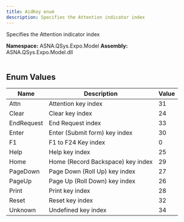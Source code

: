 ```yaml
---
title: AidKey enum
description: Specifies the Attention indicator index
---
```


Specifies the Attention indicator index

**Namespace:** ASNA.QSys.Expo.Model
**Assembly:** ASNA.QSys.Expo.Model.dll
<br>
<br>

## Enum Values

| Name | Description | Value
| --- | --- | --- 
| Attn | Attention key index | 31 |
| Clear | Clear key index | 24 |
| EndRequest | End Request index | 33 |
| Enter | Enter (Submit form) key index | 30 |
| F1 | F1 to F24 Key index | 0 |
| Help | Help key index | 25 |
| Home | Home (Record Backspace) key index  | 29 |
| PageDown | Page Down (Roll Up) key index | 27 |
| PageUp | Page Up (Roll Down) key index | 26 |
| Print | Print key index | 28 |
| Reset | Reset key index | 32 |
| Unknown | Undefined key index | 34 |
